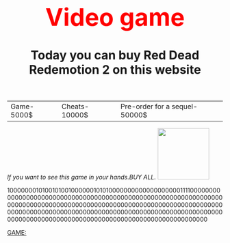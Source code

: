 <html>
    <body>
        <title>Play time.</title>
        <header>
            <h1 style="text-align:center">
                <text-align:center>
                <font color="red">
                <h1>Video game</h1>
                </font>
                <p>Today you can buy Red Dead Redemotion 2 on this website</p>
        </header>
        <main>
            <div class="h">
                <table>
                    <b>
                    <td>Game-5000$</td>
                    <td>Cheats-10000$</td>
                    <td>Pre-order for a sequel-50000$</td>
                    </b>
                </table>
        </main>
        <footer>
            <i><p>If you want to see this game in your hands.BUY ALL.</i>
            <img src="https://cdn.pixabay.com/photo/2016/06/13/15/07/presentation-1454403_960_720.png"width="120"height="120"></p>
            <p>100000001010010100100000010101000000000000000000011110000000000000000000000000000000000000000000000000000000000000000000000000000000000000000000000000000000000000000000000000000000000000000000000000000000000000000000000000000000000000000000000000000000000000000000000000000000000000000</p>
            <p><a href="https://www.google.com/search?q=%D0%93%D0%B4%D0%B5+%D0%BC%D0%BE%D0%B6%D0%BD%D0%BE+%D0%BA%D1%83%D0%BF%D0%B8%D1%82%D1%8C+%D0%B8%D0%B3%D1%80%D1%83&gs_ivs=1#tts=0">GAME:</a>
        </footer>
    </body>
</html>
